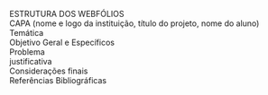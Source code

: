 ESTRUTURA DOS WEBFÓLIOS<br>
CAPA (nome e logo da instituição,  título do projeto, nome do aluno)<br>
Temática<br>
Objetivo Geral e Específicos<br>
Problema<br>
justificativa<br>
Considerações finais<br>
Referências Bibliográficas

